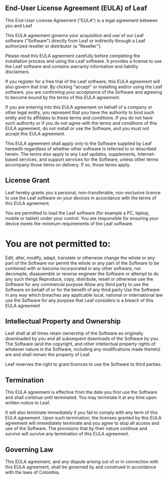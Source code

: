 ## End-User License Agreement (EULA) of Leaf
This End-User License Agreement ("EULA") is a legal agreement between you and Leaf

This EULA agreement governs your acquisition and use of our Leaf software ("Software") directly from Leaf or indirectly through a Leaf authorized reseller or distributor (a "Reseller").

Please read this EULA agreement carefully before completing the installation process and using the Leaf software. It provides a license to use the Leaf software and contains warranty information and liability disclaimers.

If you register for a free trial of the Leaf software, this EULA agreement will also govern that trial. By clicking "accept" or installing and/or using the Leaf software, you are confirming your acceptance of the Software and agreeing to become bound by the terms of this EULA agreement.

If you are entering into this EULA agreement on behalf of a company or other legal entity, you represent that you have the authority to bind such entity and its affiliates to these terms and conditions. If you do not have such authority or if you do not agree with the terms and conditions of this EULA agreement, do not install or use the Software, and you must not accept this EULA agreement.

This EULA agreement shall apply only to the Software supplied by Leaf herewith regardless of whether other software is referred to or described herein. The terms also apply to any Leaf updates, supplements, Internet-based services, and support services for the Software, unless other terms accompany those items on delivery. If so, those terms apply.

## License Grant
Leaf hereby grants you a personal, non-transferable, non-exclusive licence to use the Leaf software on your devices in accordance with the terms of this EULA agreement.

You are permitted to load the Leaf software (for example a PC, laptop, mobile or tablet) under your control. You are responsible for ensuring your device meets the minimum requirements of the Leaf software.

# You are not permitted to:

Edit, alter, modify, adapt, translate or otherwise change the whole or any part of the Software nor permit the whole or any part of the Software to be combined with or become incorporated in any other software, nor decompile, disassemble or reverse engineer the Software or attempt to do any such things
Reproduce, copy, distribute, resell or otherwise use the Software for any commercial purpose
Allow any third party to use the Software on behalf of or for the benefit of any third party
Use the Software in any way which breaches any applicable local, national or international law
use the Software for any purpose that Leaf considers is a breach of this EULA agreement
## Intellectual Property and Ownership
Leaf shall at all times retain ownership of the Software as originally downloaded by you and all subsequent downloads of the Software by you. The Software (and the copyright, and other intellectual property rights of whatever nature in the Software, including any modifications made thereto) are and shall remain the property of Leaf.

Leaf reserves the right to grant licences to use the Software to third parties.

## Termination
This EULA agreement is effective from the date you first use the Software and shall continue until terminated. You may terminate it at any time upon written notice to Leaf.

It will also terminate immediately if you fail to comply with any term of this EULA agreement. Upon such termination, the licenses granted by this EULA agreement will immediately terminate and you agree to stop all access and use of the Software. The provisions that by their nature continue and survive will survive any termination of this EULA agreement.
## Governing Law
This EULA agreement, and any dispute arising out of or in connection with this EULA agreement, shall be governed by and construed in accordance with the laws of Colombia.
